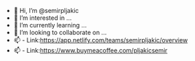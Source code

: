 - 👋 Hi, I’m @semirpljakic
- 👀 I’m interested in ...
- 🌱 I’m currently learning ...
- 💞️ I’m looking to collaborate on ...
- 📫 - Link:https://app.netlify.com/teams/semirpljakic/overview
- 📫 - Link:https://www.buymeacoffee.com/pljakicsemir
<!---
semirpljakic/semirpljakic is a ✨ special ✨ repository because its `README.md` (this file) appears on your GitHub profile.
You can click the Preview link to take a look at your changes.
--->
